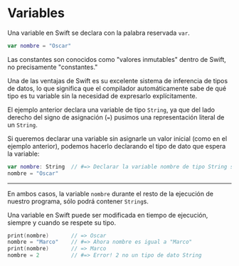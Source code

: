 # Variables

Una variable en Swift se declara con la palabra reservada `var`.

```swift
var nombre = "Oscar"
```

Las constantes son conocidos como "valores inmutables" dentro de Swift, no precisamente "constantes."


Una de las ventajas de Swift es su excelente sistema de inferencia de tipos de datos, lo que significa que el compilador automáticamente sabe de qué tipo es tu variable sin la necesidad de expresarlo explícitamente.

El ejemplo anterior declara una variable de tipo `String`, ya que del lado derecho del signo de asignación (`=`) pusimos una representación literal de un `String`.

Si queremos declarar una variable sin asignarle un valor inicial (como en el ejemplo anterior), podemos hacerlo declarando el tipo de dato que espera la variable:

```swift
var nombre: String  // #=> Declarar la variable nombre de tipo String sin asignar un valor inicial
nombre = "Oscar"
```
---

En ambos casos, la variable `nombre` durante el resto de la ejecución de nuestro programa, sólo podrá contener `String`s.

Una variable en Swift puede ser modificada en tiempo de ejecución, siempre y cuando se respete su tipo.

```swift
print(nombre)       // => Oscar
nombre = "Marco"    // #=> Ahora nombre es igual a "Marco"
print(nombre)       // => Marco
nombre = 2          // #=> Error! 2 no un tipo de dato String
```